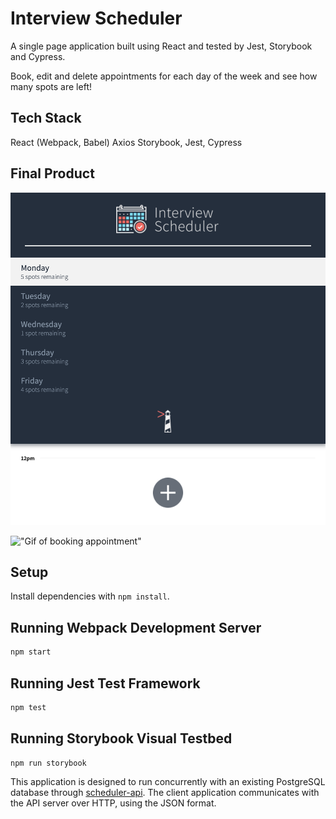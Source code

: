 # Interview Scheduler

A single page application built using React and tested by Jest, Storybook and Cypress.

Book, edit and delete appointments for each day of the week and see how many spots are left!

## Tech Stack

React (Webpack, Babel)
Axios
Storybook, Jest, Cypress

## Final Product

!["Screenshot of interview scheduler"](https://github.com/JennyCarroll/scheduler/blob/main/docs/interview-scheduler.png?raw=true)

!["Gif of booking appointment"](https://github.com/JennyCarroll/scheduler/blob/main/docs/appointment-form.gif?raw=true)

## Setup

Install dependencies with `npm install`.

## Running Webpack Development Server

```sh
npm start
```

## Running Jest Test Framework

```sh
npm test
```

## Running Storybook Visual Testbed

```sh
npm run storybook
```

This application is designed to run concurrently with an existing PostgreSQL database through [scheduler-api](https://github.com/JennyCarroll/scheduler-api). The client application communicates with the API server over HTTP, using the JSON format.
